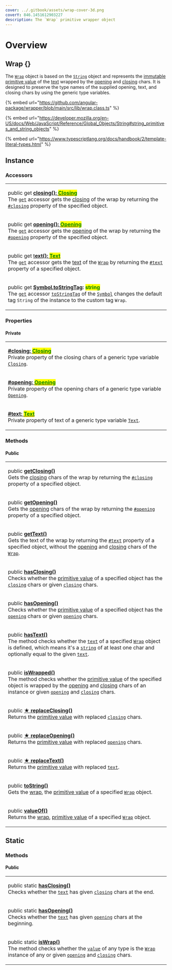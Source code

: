 ```yaml
---
cover: ../.gitbook/assets/wrap-cover-3d.png
coverY: 846.1451612903227
description: The `Wrap` primitive wrapper object
---
```


# Overview

## Wrap {}

The [`Wrap`](https://github.com/angular-package/wrapper/blob/main/src/lib/wrap.class.ts) object is based on the [`String`](https://developer.mozilla.org/en-US/docs/Web/JavaScript/Reference/Global\_Objects/String) object and represents the [immutable](https://developer.mozilla.org/en-US/docs/Glossary/Immutable) [primitive value](https://developer.mozilla.org/en-US/docs/Web/JavaScript/Reference/Global\_Objects/String/valueOf) of the [text](../getting-started/basic-concepts.md#wrap-content) wrapped by the [opening](../getting-started/basic-concepts.md#opening) and [closing](../getting-started/basic-concepts.md#closing) chars. It is designed to preserve the type names of the supplied opening, text, and closing chars by using the generic type variables.

{% embed url="https://github.com/angular-package/wrapper/blob/main/src/lib/wrap.class.ts" %}

{% embed url="https://developer.mozilla.org/en-US/docs/Web/JavaScript/Reference/Global_Objects/String#string_primitives_and_string_objects" %}

{% embed url="https://www.typescriptlang.org/docs/handbook/2/template-literal-types.html" %}

## Instance

### Accessors

|                                                                                                                                                                                                                                                                                                                                                                                                                                                                                                                                                                                                                                                                                    |
| ---------------------------------------------------------------------------------------------------------------------------------------------------------------------------------------------------------------------------------------------------------------------------------------------------------------------------------------------------------------------------------------------------------------------------------------------------------------------------------------------------------------------------------------------------------------------------------------------------------------------------------------------------------------------------------- |
| <p>public get <a href="accessors/get-closing.md"><strong>closing(): </strong><mark style="color:green;"><strong>Closing</strong></mark></a><br>The <a href="https://developer.mozilla.org/en-US/docs/Web/JavaScript/Reference/Functions/get"><code>get</code></a> accessor gets the <a href="../getting-started/basic-concepts.md#closing">closing</a> of the wrap by returning the <a href="properties/closing.md"><code>#closing</code></a> property of the specified object.</p>                                                                                                                                                                                                |
| <p>public get <a href="accessors/get-opening.md"><strong>opening(): </strong><mark style="color:green;"><strong>Opening</strong></mark></a><br>The <a href="https://developer.mozilla.org/en-US/docs/Web/JavaScript/Reference/Functions/get"><code>get</code></a> accessor gets the <a href="../getting-started/basic-concepts.md#opening">opening</a> of the wrap by returning the <a href="properties/opening.md"><code>#opening</code></a> property of the specified object.</p>                                                                                                                                                                                                |
| <p>public get <a href="accessors/get-text.md">t<strong>ext(): </strong><mark style="color:green;"><strong>Text</strong></mark></a><br>The <a href="https://developer.mozilla.org/en-US/docs/Web/JavaScript/Reference/Functions/get"><code>get</code></a> accessor gets the <a href="../getting-started/basic-concepts.md#wrap-content">text</a> of the <a href="broken-reference"><code>Wrap</code></a> by returning the <a href="properties/text.md"><code>#text</code></a> property of a specified object.</p>                                                                                                                                                                   |
| <p>public get <a href="accessors/get-symbol.tostringtag.md"><strong>[Symbol.toStringTag](): </strong><mark style="color:green;"><strong>string</strong></mark></a><br>The <a href="https://developer.mozilla.org/en-US/docs/Web/JavaScript/Reference/Functions/get"><code>get</code></a> accessor <a href="https://developer.mozilla.org/en-US/docs/Web/JavaScript/Reference/Global_Objects/Symbol/toStringTag"><code>toStringTag</code></a> of the <a href="https://developer.mozilla.org/en-US/docs/Web/JavaScript/Reference/Global_Objects/Symbol"><code>Symbol</code></a> changes the default tag <code>String</code> of the instance to the custom tag <code>Wrap</code>.</p> |

### Properties

#### Private

|                                                                                                                                                                                                                                                                                                  |
| ------------------------------------------------------------------------------------------------------------------------------------------------------------------------------------------------------------------------------------------------------------------------------------------------ |
| <p><a href="properties/closing.md"><strong>#closing: </strong><mark style="color:green;"><strong>Closing</strong></mark></a><br>Private property of the closing chars of a generic type variable <a href="generic-type-variables.md#wrap-closing"><code>Closing</code></a>.</p>                  |
| <p><strong></strong><a href="properties/opening.md"><strong>#opening: </strong><mark style="color:green;"><strong>Opening</strong></mark></a><br>Private property of the opening chars of a generic type variable <a href="generic-type-variables.md#wrap-opening"><code>Opening</code></a>.</p> |
| <p><a href="properties/text.md"><strong>#text: </strong><mark style="color:green;"><strong>Text</strong></mark></a><br>Private property of text of a generic type variable <a href="generic-type-variables.md#wrap-less-than...-text-...greater-than"><code>Text</code></a>.</p>                 |

### Methods

#### Public

|                                                                                                                                                                                                                                                                                                                                                                                                                                                                                                                                |
| ------------------------------------------------------------------------------------------------------------------------------------------------------------------------------------------------------------------------------------------------------------------------------------------------------------------------------------------------------------------------------------------------------------------------------------------------------------------------------------------------------------------------------ |
| <p>public <a href="methods/getclosing.md"><strong>getClosing()</strong></a><br>Gets the <a href="../getting-started/basic-concepts.md#closing">closing</a> chars of the wrap by returning the <a href="properties/#closing-closing"><code>#closing</code></a> property of a specified object.</p>                                                                                                                                                                                                                              |
| <p>public <a href="methods/getopening.md"><strong>getOpening()</strong></a><br>Gets the <a href="../getting-started/basic-concepts.md#opening">opening</a> chars of the wrap by returning the <a href="properties/#opening-opening"><code>#opening</code></a> property of a specified object.</p>                                                                                                                                                                                                                              |
| <p>public <a href="methods/gettext.md"><strong>getText()</strong></a><br>Gets the text of the wrap by returning the <a href="properties/text.md"><code>#text</code></a> property of a specified object, without the <a href="accessors/get-opening.md">opening</a> and <a href="accessors/get-closing.md">closing</a> chars of the <a href="overview.md"><code>Wrap</code></a>.</p>                                                                                                                                            |
| <p>public <a href="methods/hasclosing.md"><strong>hasClosing()</strong></a><br>Checks whether the <a href="methods/valueof.md">primitive value</a> of a specified object has the <a href="accessors/get-closing.md"><code>closing</code></a> chars or given <a href="methods/hasclosing.md#closing-string"><code>closing</code></a> chars.</p>                                                                                                                                                                                 |
| <p>public <a href="methods/hasopening.md"><strong>hasOpening()</strong></a><br>Checks whether the <a href="methods/valueof.md">primitive value</a> of a specified object has the <a href="accessors/get-opening.md"><code>opening</code></a> chars or given <a href="methods/hasopening.md#opening-string"><code>opening</code></a> chars.</p>                                                                                                                                                                                 |
| <p>public <a href="methods/hastext.md"><strong>hasText()</strong></a><br>The method checks whether the <a href="accessors/get-text.md"><code>text</code></a> of a specified <a href="broken-reference"><code>Wrap</code></a> object is defined, which means it's a <a href="https://developer.mozilla.org/en-US/docs/Web/JavaScript/Reference/Global_Objects/String"><code>string</code></a> of at least one char and optionally equal to the given <a href="methods/hastext.md#text-string"><code>text</code></a>.</p>        |
| <p>public <a href="methods/iswrapped.md"><strong>isWrapped()</strong></a><br>The method checks whether the <a href="methods/valueof.md">primitive value</a> of the specified object is wrapped by the <a href="accessors/get-opening.md">opening</a> and <a href="accessors/get-closing.md">closing</a> chars of an instance or given <a href="methods/iswrapped.md#opening-string-this.-opening"><code>opening</code></a> and <a href="methods/iswrapped.md#closing-string-this.-closing"><code>closing</code></a> chars.</p> |
| <p>public <a href="methods/replaceclosing.md"><strong>★ replaceClosing()</strong></a><br>Returns the <a href="methods/valueof.md">primitive value</a> with replaced <a href="accessors/get-closing.md"><code>closing</code></a> chars.</p>                                                                                                                                                                                                                                                                                     |
| <p>public <a href="methods/replaceopening.md"><strong>★ replaceOpening()</strong></a><br>Returns the <a href="methods/valueof.md">primitive value</a> with replaced <a href="accessors/get-opening.md"><code>opening</code></a> chars.</p>                                                                                                                                                                                                                                                                                     |
| <p>public <a href="methods/replacetext.md"><strong>★ replaceText()</strong></a><br>Returns the <a href="methods/valueof.md">primitive value</a> with replaced <a href="accessors/get-text.md"><code>text</code></a>.</p>                                                                                                                                                                                                                                                                                                       |
| <p>public <a href="methods/tostring.md"><strong>toString()</strong></a><br>Gets the <a href="../getting-started/basic-concepts.md#wrap">wrap</a>, the <a href="methods/valueof.md">primitive value</a> of a specified <a href="overview.md#wrap"><code>Wrap</code></a> object.</p>                                                                                                                                                                                                                                             |
| <p>public <a href="methods/valueof.md"><strong>valueOf()</strong></a><br>Returns the <a href="../getting-started/basic-concepts.md#wrap">wrap</a>, <a href="https://developer.mozilla.org/en-US/docs/Web/JavaScript/Reference/Global_Objects/String/valueOf">primitive value</a> of a specified <a href="broken-reference"><code>Wrap</code></a> object.</p>                                                                                                                                                                   |

## Static

### Methods

#### Public

|                                                                                                                                                                                                                                                                                                                                                                                                                                                            |
| ---------------------------------------------------------------------------------------------------------------------------------------------------------------------------------------------------------------------------------------------------------------------------------------------------------------------------------------------------------------------------------------------------------------------------------------------------------- |
| <p>public static <a href="methods/static-hasclosing.md"><strong>hasClosing()</strong></a><strong></strong><br><strong></strong>Checks whether the <a href="methods/static-hasclosing.md#text-string"><code>text</code></a> has given <a href="methods/static-hasclosing.md#closing-string"><code>closing</code></a> chars at the end.</p>                                                                                                                  |
| <p>public static <a href="methods/static-hasopening.md"><strong>hasOpening()</strong></a><br>Checks whether the <a href="methods/static-hasopening.md#text-string"><code>text</code></a> has given <a href="methods/static-hasopening.md#opening-string"><code>opening</code></a> chars at the beginning.</p>                                                                                                                                              |
| <p>public static <a href="methods/static-iswrap.md"><strong>isWrap()</strong></a><br>The method checks whether the <a href="methods/static-iswrap.md#value-any"><code>value</code></a> of any type is the <a href="overview.md#wrap"><code>Wrap</code></a> instance of any or given <a href="methods/static-iswrap.md#opening-opening"><code>opening</code></a> and <a href="methods/static-iswrap.md#closing-closing"><code>closing</code></a> chars.</p> |

